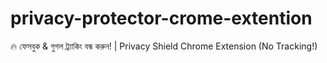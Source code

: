 # privacy-protector-crome-extention
🔥 ফেসবুক &amp; গুগল ট্র্যাকিং বন্ধ করুন! | Privacy Shield Chrome Extension (No Tracking!)
